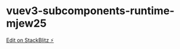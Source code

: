 # vuev3-subcomponents-runtime-mjew25

[Edit on StackBlitz ⚡️](https://stackblitz.com/edit/vuev3-subcomponents-runtime-mjew25)